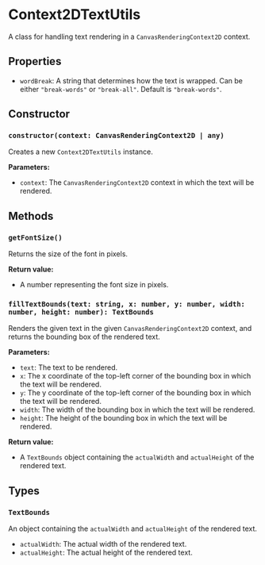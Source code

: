 # Context2DTextUtils

A class for handling text rendering in a `CanvasRenderingContext2D` context.

## Properties

- `wordBreak`: A string that determines how the text is wrapped. Can be either `"break-words"` or `"break-all"`. Default is `"break-words"`.

## Constructor

### `constructor(context: CanvasRenderingContext2D | any)`

Creates a new `Context2DTextUtils` instance.

**Parameters:**

- `context`: The `CanvasRenderingContext2D` context in which the text will be rendered.

## Methods

### `getFontSize()`

Returns the size of the font in pixels.

**Return value:**

- A number representing the font size in pixels.

### `fillTextBounds(text: string, x: number, y: number, width: number, height: number): TextBounds`

Renders the given text in the given `CanvasRenderingContext2D` context, and returns the bounding box of the rendered text.

**Parameters:**

- `text`: The text to be rendered.
- `x`: The x coordinate of the top-left corner of the bounding box in which the text will be rendered.
- `y`: The y coordinate of the top-left corner of the bounding box in which the text will be rendered.
- `width`: The width of the bounding box in which the text will be rendered.
- `height`: The height of the bounding box in which the text will be rendered.

**Return value:**

- A `TextBounds` object containing the `actualWidth` and `actualHeight` of the rendered text.

## Types

### `TextBounds`

An object containing the `actualWidth` and `actualHeight` of the rendered text.

- `actualWidth`: The actual width of the rendered text.
- `actualHeight`: The actual height of the rendered text.

